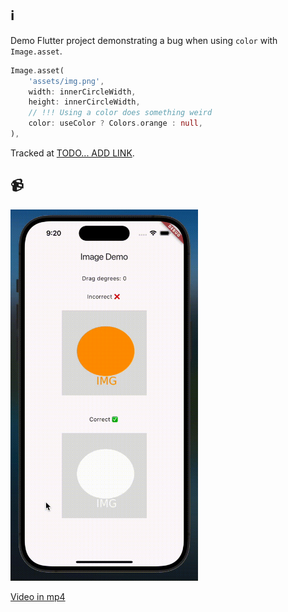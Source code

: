 ## ℹ️

Demo Flutter project demonstrating a bug when using `color` with `Image.asset`.

```dart
Image.asset(
    'assets/img.png',
    width: innerCircleWidth,
    height: innerCircleWidth,
    // !!! Using a color does something weird
    color: useColor ? Colors.orange : null,
),
```

Tracked at [TODO... ADD LINK](https://github.com).

## 📹

<img src="video.gif" width="300">

[Video in mp4](video.mp4)
